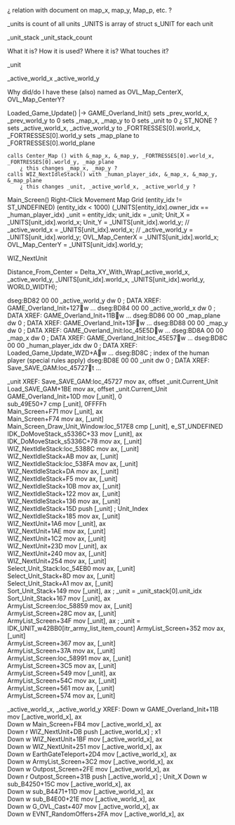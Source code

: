 


¿ relation with document on map_x, map_y, Map_p, etc. ?

_units is count of all units
_UNITS is array of struct s_UNIT for each unit

_unit_stack
_unit_stack_count

What it is?
How it is used?
Where it is?
What touches it?


_unit

_active_world_x
_active_world_y

Why did/do I have these (also) named as OVL_Map_CenterX, OVL_Map_CenterY?



Loaded_Game_Update()
    |->
GAME_Overland_Init()
    sets _prev_world_x, _prev_world_y to 0
    sets _map_x, _map_y to 0
    sets _unit to 0  ¿ ST_NONE ?
    sets _active_world_x, _active_world_y to _FORTRESSES[0].world_x, _FORTRESSES[0].world_y
    sets _map_plane to _FORTRESSES[0].world_plane

    calls Center_Map () with &_map_x, &_map_y, _FORTRESSES[0].world_x, _FORTRESSES[0].world_y, _map_plane
        ¿ this changes _map_x, _map_y ?
    calls WIZ_NextIdleStack() with _human_player_idx, &_map_x, &_map_y, &_map_plane
        ¿ this changes _unit, _active_world_x, _active_world_y ?


Main_Screen()
    Right-Click Movement Map Grid
        (entity_idx != ST_UNDEFINED)
        (entity_idx < 1000)
        (_UNITS[entity_idx].owner_idx == _human_player_idx)
            _unit = entity_idx;
            unit_idx = _unit;
            Unit_X = _UNITS[unit_idx].world_x;
            Unit_Y = _UNITS[unit_idx].world_y;
            // _active_world_x = _UNITS[unit_idx].world_x;
            // _active_world_y = _UNITS[unit_idx].world_y;
            OVL_Map_CenterX = _UNITS[unit_idx].world_x;
            OVL_Map_CenterY = _UNITS[unit_idx].world_y;





WIZ_NextUnit

Distance_From_Center = Delta_XY_With_Wrap(_active_world_x, _active_world_y, _UNITS[unit_idx].world_x, _UNITS[unit_idx].world_y, WORLD_WIDTH);

dseg:BD82 00 00                                           _active_world_y dw 0                    ; DATA XREF: GAME_Overland_Init+127w ...
dseg:BD84 00 00                                           _active_world_x dw 0                    ; DATA XREF: GAME_Overland_Init+11Bw ...
dseg:BD86 00 00                                           _map_plane dw 0                         ; DATA XREF: GAME_Overland_Init+13Fw ...
dseg:BD88 00 00                                           _map_y dw 0                             ; DATA XREF: GAME_Overland_Init:loc_45E5Dw ...
dseg:BD8A 00 00                                           _map_x dw 0                             ; DATA XREF: GAME_Overland_Init:loc_45E57w ...
dseg:BD8C 00 00                                           _human_player_idx dw 0                  ; DATA XREF: Loaded_Game_Update_WZD+Aw ...
dseg:BD8C                                                                                         ; index of the human player (special rules apply)
dseg:BD8E 00 00                                           _unit dw 0                              ; DATA XREF: Save_SAVE_GAM:loc_45727t ...



_unit
XREF:
Save_SAVE_GAM:loc_45727                mov     ax, offset _unit.Current_Unit                                                      
Load_SAVE_GAM+1BE                      mov     ax, offset _unit.Current_Unit                                                      
GAME_Overland_Init+10D                 mov     [_unit], 0                                                                         
sub_49E50+7                            cmp     [_unit], 0FFFFh                                                                    
Main_Screen+F71                        mov     [_unit], ax                                                                        
Main_Screen+F74                        mov     ax, [_unit]                                                                        
Main_Screen_Draw_Unit_Window:loc_517E8 cmp     [_unit], e_ST_UNDEFINED                                                            
IDK_DoMoveStack_s5336C+33              mov     [_unit], ax                                                                        
IDK_DoMoveStack_s5336C+78              mov     ax, [_unit]                                                                        
WIZ_NextIdleStack:loc_5388C            mov     ax, [_unit]                                                                        
WIZ_NextIdleStack+AB                   mov     ax, [_unit]                                                                        
WIZ_NextIdleStack:loc_538FA            mov     ax, [_unit]                                                                        
WIZ_NextIdleStack+DA                   mov     ax, [_unit]                                                                        
WIZ_NextIdleStack+F5                   mov     ax, [_unit]                                                                        
WIZ_NextIdleStack+10B                  mov     ax, [_unit]                                                                        
WIZ_NextIdleStack+122                  mov     ax, [_unit]                                                                        
WIZ_NextIdleStack+136                  mov     ax, [_unit]                                                                        
WIZ_NextIdleStack+15D                  push    [_unit]                         ; Unit_Index                                       
WIZ_NextIdleStack+185                  mov     ax, [_unit]                                                                        
WIZ_NextUnit+1A6                       mov     [_unit], ax                                                                        
WIZ_NextUnit+1AE                       mov     ax, [_unit]                                                                        
WIZ_NextUnit+1C2                       mov     ax, [_unit]                                                                        
WIZ_NextUnit+23D                       mov     [_unit], ax                                                                        
WIZ_NextUnit+240                       mov     ax, [_unit]                                                                        
WIZ_NextUnit+254                       mov     ax, [_unit]                                                                        
Select_Unit_Stack:loc_54EB0            mov     ax, [_unit]                                                                        
Select_Unit_Stack+8D                   mov     ax, [_unit]                                                                        
Select_Unit_Stack+A1                   mov     ax, [_unit]                                                                        
Sort_Unit_Stack+149                    mov     [_unit], ax                     ; _unit = _unit_stack[0].unit_idx                  
Sort_Unit_Stack+167                    mov     [_unit], ax                                                                        
ArmyList_Screen:loc_58859              mov     ax, [_unit]                                                                        
ArmyList_Screen+28C                    mov     ax, [_unit]                                                                        
ArmyList_Screen+34F                    mov     [_unit], ax                     ; _unit = IDK_UNIT_w42BB0[itr_army_list_item_count]
ArmyList_Screen+352                    mov     ax, [_unit]                                                                        
ArmyList_Screen+367                    mov     ax, [_unit]                                                                        
ArmyList_Screen+37A                    mov     ax, [_unit]                                                                        
ArmyList_Screen:loc_58991              mov     ax, [_unit]                                                                        
ArmyList_Screen+3C5                    mov     ax, [_unit]                                                                        
ArmyList_Screen+549                    mov     [_unit], ax                                                                        
ArmyList_Screen+54C                    mov     ax, [_unit]                                                                        
ArmyList_Screen+561                    mov     ax, [_unit]                                                                        
ArmyList_Screen+574                    mov     ax, [_unit]                                                                        



_active_world_x, _active_world_y
XREF:
Down w GAME_Overland_Init+11B mov     [_active_world_x], ax                   
Down w Main_Screen+FB4        mov     [_active_world_x], ax                   
Down r WIZ_NextUnit+DB        push    [_active_world_x]               ; x1    
Down w WIZ_NextUnit+1BF       mov     [_active_world_x], ax                   
Down w WIZ_NextUnit+251       mov     [_active_world_x], ax                   
Down w EarthGateTeleport+2D4  mov     [_active_world_x], ax                   
Down w ArmyList_Screen+3C2    mov     [_active_world_x], ax                   
Down w Outpost_Screen+2FE     mov     [_active_world_x], ax                   
Down r Outpost_Screen+31B     push    [_active_world_x]               ; Unit_X
Down w sub_B4250+15C          mov     [_active_world_x], ax                   
Down w sub_B4471+11D          mov     [_active_world_x], ax                   
Down w sub_B4E00+21E          mov     [_active_world_x], ax                   
Down w G_OVL_Cast+407         mov     [_active_world_x], ax                   
Down w EVNT_RandomOffers+2FA  mov     [_active_world_x], ax                   


